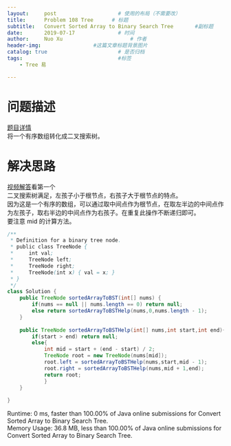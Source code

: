 ```yaml
---
layout:     post   				    # 使用的布局（不需要改）
title:      Problem 108 Tree      # 标题 
subtitle:   Convert Sorted Array to Binary Search Tree       #副标题
date:       2019-07-17				# 时间
author:     Nuo Xu 						# 作者
header-img:              	#这篇文章标题背景图片
catalog: true 						# 是否归档
tags:								#标签
    - Tree 易

---
```

# 问题描述
 [题目详情](https://leetcode.com/problems/convert-sorted-array-to-binary-search-tree/)  
 将一个有序数组转化成二叉搜索树。
# 解决思路
[视频解答](https://www.youtube.com/watch?v=GARe89XHKXI&t=78s)看第一个  
二叉搜索树满足，左孩子小于根节点，右孩子大于根节点的特点。  
因为这是一个有序的数组，可以通过取中间点作为根节点，在取左半边的中间点作为左孩子，取右半边的中间点作为右孩子。在重复此操作不断递归即可。  
要注意 mid 的计算方法。

```java
/**
 * Definition for a binary tree node.
 * public class TreeNode {
 *     int val;
 *     TreeNode left;
 *     TreeNode right;
 *     TreeNode(int x) { val = x; }
 * }
 */
class Solution {
    public TreeNode sortedArrayToBST(int[] nums) {
        if(nums == null || nums.length == 0) return null;
        else return sortedArrayToBSTHelp(nums,0,nums.length - 1);
    }
    
    public TreeNode sortedArrayToBSTHelp(int[] nums,int start,int end){
        if(start > end) return null;
        else{
            int mid = start + (end - start) / 2;
            TreeNode root = new TreeNode(nums[mid]);
            root.left = sortedArrayToBSTHelp(nums,start,mid - 1);
            root.right = sortedArrayToBSTHelp(nums,mid + 1,end);
            return root;
            }
    }
    
}
```
Runtime: 0 ms, faster than 100.00% of Java online submissions for Convert Sorted Array to Binary Search Tree.  
Memory Usage: 36.8 MB, less than 100.00% of Java online submissions for Convert Sorted Array to Binary Search Tree.
